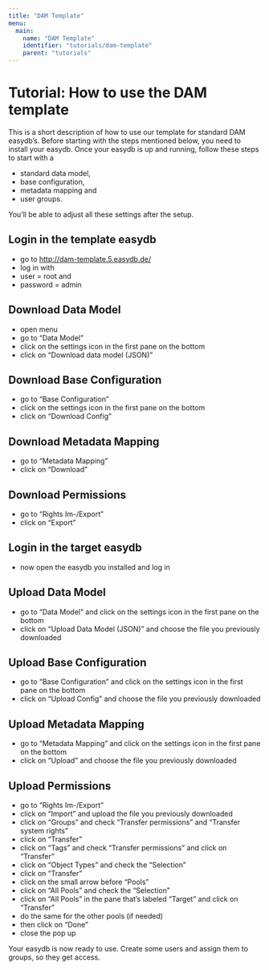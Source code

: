 ```yaml
---
title: "DAM Template"
menu:
  main:
    name: "DAM Template"
    identifier: "tutorials/dam-template"
    parent: "tutorials"
---
```

# Tutorial: How to use the DAM template

This is a short description of how to use our template for standard DAM easydb’s. Before starting with the steps mentioned below, you need to install your easydb. Once your easydb is up and running, follow these steps to start with a
- standard data model,
- base configuration,
- metadata mapping and
- user groups.

You’ll be able to adjust all these settings after the setup.

## Login in the template easydb
- go to http://dam-template.5.easydb.de/
- log in with
- user = root and
- password = admin

## Download Data Model
- open menu
- go to “Data Model”
- click on the settings icon in the first pane on the bottom
- click on “Download data model (JSON)”

## Download Base Configuration
- go to “Base Configuration”
- click on the settings icon in the first pane on the bottom
- click on “Download Config”

## Download Metadata Mapping
- go to “Metadata Mapping”
- click on “Download”

## Download Permissions
- go to “Rights Im-/Export”
- click on “Export”

## Login in the target easydb
- now open the easydb you installed and log in

## Upload Data Model
- go to “Data Model” and click on the settings icon in the first pane on the bottom
- click on “Upload Data Model (JSON)” and choose the file you previously downloaded

## Upload Base Configuration
- go to “Base Configuration” and click on the settings icon in the first pane on the bottom
- click on “Upload Config” and choose the file you previously downloaded

## Upload Metadata Mapping
- go to “Metadata Mapping” and click on the settings icon in the first pane on the bottom
- click on “Upload” and choose the file you previously downloaded

## Upload Permissions
- go to “Rights Im-/Export”
- click on “Import” and upload the file you previously downloaded
- click on “Groups” and check “Transfer permissions” and “Transfer system rights”
- click on “Transfer”
- click on “Tags” and check “Transfer permissions” and click on “Transfer”
- click on “Object Types” and check the “Selection”
- click on “Transfer”
- click on the small arrow before “Pools”
- click on “All Pools” and check the “Selection”
- click on “All Pools” in the pane that’s labeled “Target” and click on “Transfer”
- do the same for the other pools (if needed)
- then click on “Done”
- close the pop up

Your easydb is now ready to use. Create some users and assign them to groups, so they get access.
